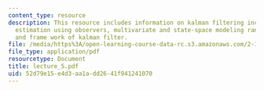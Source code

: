 ```yaml
---
content_type: resource
description: This resource includes information on kalman filtering including state
  estimation using observers, multivariate and state-space modeling random processes,
  and frame work of kalman filter.
file: /media/https%3A/open-learning-course-data-rc.s3.amazonaws.com/2-160-identification-estimation-and-learning-spring-2006/52d79e15e4d3aa1add2641f941241070_lecture_5.pdf
file_type: application/pdf
resourcetype: Document
title: lecture_5.pdf
uid: 52d79e15-e4d3-aa1a-dd26-41f941241070
---
```

